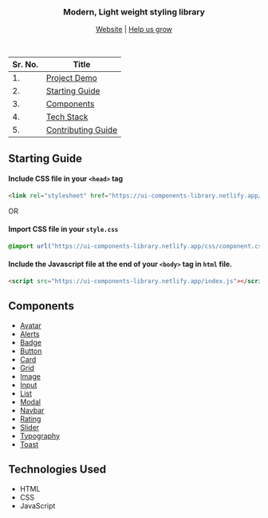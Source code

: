 <!-- PROJECT SUBTITLE -->
<h3 align="center">Modern, Light weight styling library</h3>

<p align="center">
  <a href="https://ui-components-library.netlify.app/">Website</a>
  |
  <a href="https://github.com/GMuskan/UI-Component-Library/issues">Help us grow</a>
</p>
<br />

<!-- TABLE OF CONTENT -->

| Sr. No. | Title                               |
| ------- | ----------------------------------- |
| 1.      | [Project Demo](#demo)               |
| 2.      | [Starting Guide](#starting-guide)   |
| 3.      | [Components](#components)           |
| 4.      | [Tech Stack](#tech-stack)           |
| 5.      | [Contributing Guide](#contributing) |

<!-- Starting Guide -->

<a name="starting-guide"></a>

## Starting Guide

#### Include CSS file in your `<head>` tag

```HTML
<link rel="stylesheet" href="https://ui-components-library.netlify.app/css/component.css"/>
```

OR

#### Import CSS file in your `style.css`

```CSS
@import url("https://ui-components-library.netlify.app/css/component.css");
```

#### Include the Javascript file at the end of your `<body>` tag in `html` file.

```HTML
<script src="https://ui-components-library.netlify.app/index.js"></script>
```

<!-- Components -->

<a name="components"></a>

## Components

- [Avatar](https://ui-components-library.netlify.app/components/avatar/avatar)
- [Alerts](https://ui-components-library.netlify.app/components/alert/alert)
- [Badge](https://ui-components-library.netlify.app/components/badge/badge)
- [Button](https://ui-components-library.netlify.app/components/button/button)
- [Card](https://ui-components-library.netlify.app/components/card/card)
- [Grid](https://ui-components-library.netlify.app/components/grid/grid)
- [Image](https://ui-components-library.netlify.app/components/image/image)
- [Input](https://ui-components-library.netlify.app/components/input/input)
- [List](https://ui-components-library.netlify.app/components/list/list)
- [Modal](https://ui-components-library.netlify.app/components/modal/modal)
- [Navbar](https://ui-components-library.netlify.app/components/navbar/navbar)
- [Rating](https://ui-components-library.netlify.app/components/rating/rating)
- [Slider](https://ui-components-library.netlify.app/components/slider/slider)
- [Typography](https://ui-components-library.netlify.app/components/typography/typography)
- [Toast](https://ui-components-library.netlify.app/components/toast/toast)

<!-- Tech Stack -->

<a name="tech-stack"></a>

## Technologies Used

- HTML
- CSS
- JavaScript
